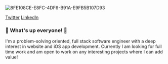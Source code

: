 ![8FE108CE-E8FC-4DF6-B91A-E9FB5B107D93](https://user-images.githubusercontent.com/108959341/188730587-210bd0e6-7b37-4cdc-bc13-b0ccad33baf7.PNG)

<a href="https://twitter.com/hardsoftware93">Twitter</a>
<a href="https://linkedin.com/in/hakeem-s">LinkedIn</a>

### 👋 What's up everyone! 👋


I'm a problem-solving oriented, full stack software engineer with a deep interest in website and iOS app development. Currently I am looking for full time work and am open to work on any interesting projects where I can add value!
<!--
**hardsoftware93/hardsoftware93** is a ✨ _special_ ✨ repository because its `README.md` (this file) appears on your GitHub profile.


-->

